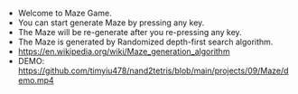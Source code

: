- Welcome to Maze Game.
- You can start generate Maze by pressing any key.
- The Maze will be re-generate after you re-pressing any key.
- The Maze is generated by Randomized depth-first search algorithm.
 - https://en.wikipedia.org/wiki/Maze_generation_algorithm
- DEMO: https://github.com/timyiu478/nand2tetris/blob/main/projects/09/Maze/demo.mp4
